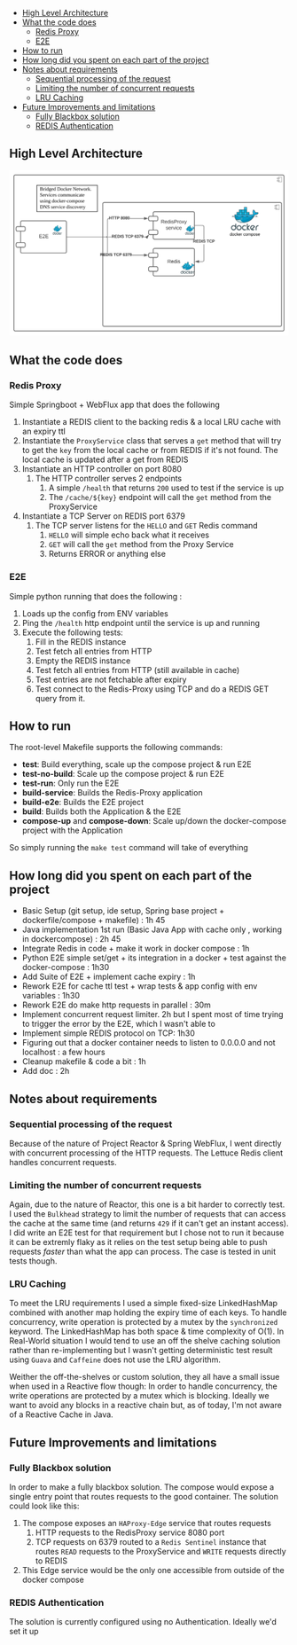 * [High Level Architecture](#high-level-architecture)
* [What the code does](#what-the-code-does)
    * [Redis Proxy](#redis-proxy)
    * [E2E](#e2e)
* [How to run](#how-to-run)
* [How long did you spent on each part of the project](#how-long-did-you-spent-on-each-part-of-the-project)
* [Notes about requirements](#notes-about-requirements)
    * [Sequential processing of the request](#sequential-processing-of-the-request)
    * [Limiting the number of concurrent requests](#limiting-the-number-of-concurrent-requests)
    * [LRU Caching](#lru-caching)
* [Future Improvements and limitations](#future-improvements-and-limitations)
    * [Fully Blackbox solution](#fully-blackbox-solution)
    * [REDIS Authentication](#redis-authentication)

## High Level Architecture

![Alt text](proxy-cache-diagram.svg?raw=true )

## What the code does

### Redis Proxy

Simple Springboot + WebFlux app that does the following

1. Instantiate a REDIS client to the backing redis & a local LRU cache with an expiry ttl
2. Instantiate the `ProxyService` class that serves a `get` method that will try to get the `key`
   from the local cache or from REDIS if it's not found. The local cache is updated after a get from
   REDIS
3. Instantiate an HTTP controller on port 8080
    1. The HTTP controller serves 2 endpoints
        1. A simple `/health` that returns `200` used to test if the service is up
        2. The `/cache/${key}` endpoint will call the `get` method from the ProxyService
4. Instantiate a TCP Server on REDIS port 6379
    1. The TCP server listens for the `HELLO` and `GET` Redis command
        1. `HELLO` will simple echo back what it receives
        2. `GET` will call the `get` method from the Proxy Service
        3. Returns ERROR or anything else

### E2E

Simple python running that does the following :

1. Loads up the config from ENV variables
2. Ping the `/health` http endpoint until the service is up and running
3. Execute the following tests:
    1. Fill in the REDIS instance
    2. Test fetch all entries from HTTP
    3. Empty the REDIS instance
    4. Test fetch all entries from HTTP (still available in cache)
    5. Test entries are not fetchable after expiry
    6. Test connect to the Redis-Proxy using TCP and do a REDIS GET query from it.

## How to run

The root-level Makefile supports the following commands:

* **test**: Build everything, scale up the compose project & run E2E
* **test-no-build**: Scale up the compose project & run E2E
* **test-run**: Only run the E2E
* **build-service**: Builds the Redis-Proxy application
* **build-e2e**: Builds the E2E project
* **build**: Builds both the Application & the E2E
* **compose-up** and **compose-down**: Scale up/down the docker-compose project with the Application

So simply running the `make test` command will take of everything

## How long did you spent on each part of the project

* Basic Setup (git setup, ide setup, Spring base project + dockerfile/compose + makefile) : 1h 45
* Java implementation 1st run (Basic Java App with cache only , working in dockercompose) : 2h 45
* Integrate Redis in code + make it work in docker compose : 1h
* Python E2E simple set/get + its integration in a docker + test against the docker-compose : 1h30
* Add Suite of E2E + implement cache expiry : 1h
* Rework E2E for cache ttl test + wrap tests & app config with env variables : 1h30
* Rework E2E do make http requests in parallel : 30m
* Implement concurrent request limiter. 2h but I spent most of time trying to trigger the error by
  the E2E, which I wasn't able to
* Implement simple REDIS protocol on TCP: 1h30
* Figuring out that a docker container needs to listen to 0.0.0.0 and not localhost : a few hours
* Cleanup makefile & code a bit : 1h
* Add doc : 2h

## Notes about requirements

### Sequential processing of the request

Because of the nature of Project Reactor & Spring WebFlux, I went directly with concurrent
processing of the HTTP requests. The Lettuce Redis client handles concurrent requests.

### Limiting the number of concurrent requests

Again, due to the nature of Reactor, this one is a bit harder to correctly test. I used
the `Bulkhead`  strategy to limit the number of requests that can access the cache at the same
time (and returns `429` if it can't get an instant access). I did write an E2E test for that
requirement but I chose not to run it because it can be extremly flaky as it relies on the test
setup being able to push requests _faster_ than what the app can process. The case is tested in unit
tests though.

### LRU Caching

To meet the LRU requirements I used a simple fixed-size LinkedHashMap combined with another map
holding the expiry time of each keys. To handle concurrency, write operation is protected by a mutex
by the `synchronized` keyword. The LinkedHashMap has both space & time complexity of O(1). In
Real-World situation I would tend to use an off the shelve caching solution rather than
re-implementing but I wasn't getting deterministic test result using `Guava` and `Caffeine` does not
use the LRU algorithm.

Weither the off-the-shelves or custom solution, they all have a small issue when used in a Reactive
flow though:
In order to handle concurrency, the write operations are protected by a mutex which is blocking.
Ideally we want to avoid any blocks in a reactive chain but, as of today, I'm not aware of a
Reactive Cache in Java.

## Future Improvements and limitations

### Fully Blackbox solution

In order to make a fully blackbox solution. The compose would expose a single entry point that
routes requests to the good container. The solution could look like this:

1. The compose exposes an `HAProxy-Edge` service that routes requests
    1. HTTP requests to the RedisProxy service 8080 port
    2. TCP requests on 6379 routed to a `Redis Sentinel` instance that routes `READ` requests to the
       ProxyService and `WRITE` requests directly to REDIS
2. This Edge service would be the only one accessible from outside of the docker compose

### REDIS Authentication

The solution is currently configured using no Authentication. Ideally we'd set it up